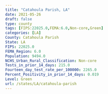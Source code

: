 ```yaml
---
title: "Catahoula Parish, LA"
date: 2021-05-26
draft: false
type: county
tags: [FIPS:22025.0,FEMA:6.0,Non-core,Green]
categories: [LA]
County: Catahoula Parish
State: LA
FIPS: 22025.0
FEMA_Region: 6.0
Population: 9494.0
NCHS_Urban_Rural_Classification: Non-core
Tests_in_prior_14_days: 215.0
Fourteen_day_test_rate_per_100000: 2265.0
Percent_Positivity_in_prior_14_days: 0.019
Level: Green
url: /states/LA/catahoula-parish
---
```



